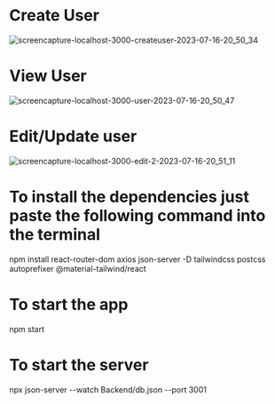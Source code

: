 # Create User
![screencapture-localhost-3000-createuser-2023-07-16-20_50_34](https://github.com/surajsahu-1/CRUD-React/assets/92474593/75390977-cc6d-40d8-919f-6e942bf5ee8b)

# View User
![screencapture-localhost-3000-user-2023-07-16-20_50_47](https://github.com/surajsahu-1/CRUD-React/assets/92474593/faf7e37d-2ab3-486b-8639-c1dcd5f76fb4)

# Edit/Update user
![screencapture-localhost-3000-edit-2-2023-07-16-20_51_11](https://github.com/surajsahu-1/CRUD-React/assets/92474593/9ae4b1da-22b5-4e63-b26d-4b4286c5a637)
# To install the dependencies just paste the following command into the terminal
npm install react-router-dom axios json-server -D tailwindcss postcss autoprefixer @material-tailwind/react

# To start the app 
npm start

# To start the server
 npx json-server --watch Backend/db.json --port 3001

